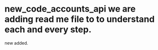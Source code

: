 # new_code_accounts_api we are adding read me file to to understand each and every step.

new added.

